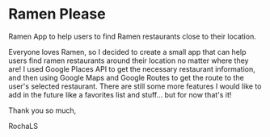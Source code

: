 # Ramen Please
Ramen App to help users to find Ramen restaurants close to their location.

  Everyone loves Ramen, so I decided to create a small app that can help users find ramen restaurants around their location no matter where they are!
  I used Google Places API to get the necessary restaurant information, and then using Google Maps and Google Routes to get the route to the user's selected restaurant. There are still some more features I would like to add in the future like a favorites list and stuff... but for now that's it!
  
  Thank you so much,
  
  RochaLS
